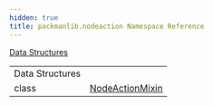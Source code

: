 ```yaml
---
hidden: true
title: packmanlib.nodeaction Namespace Reference
---
```


[Data Structures](#nested-classes)

|  |  |
|----|----|
| Data Structures |  |
| class   | <a href="classpackmanlib_1_1nodeaction_1_1_node_action_mixin.md">NodeActionMixin</a> |
